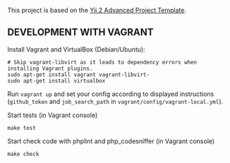 This project is based on the [Yii 2 Advanced Project Template](https://github.com/yiisoft/yii2-app-advanced).

DEVELOPMENT WITH VAGRANT 
------------------------

Install Vagrant and VirtualBox (Debian/Ubuntu):

```
# Skip vagrant-libvirt as it leads to dependency errors when installing Vagrant plugins.
sudo apt-get install vagrant vagrant-libvirt-
sudo apt-get install virtualbox
```

Run `vagrant up` and set your config according to displayed instructions (`github_token` and `job_search_path` in `vagrant/config/vagrant-local.yml`).

Start tests (in Vagrant console)
```
make test
```

Start check code with phplint and php_codesniffer (in Vagrant console)
```
make check
```
